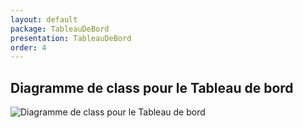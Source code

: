 ```yaml
---
layout: default
package: TableauDeBord
presentation: TableauDeBord
order: 4
---
```


## Diagramme de class pour le Tableau de bord

![Diagramme de class pour le Tableau de bord](/conception/TableauDeBord/images/TableauDeBord.png) 